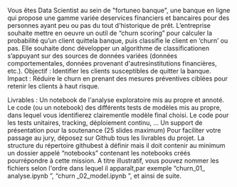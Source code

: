Vous êtes Data Scientist au sein de "fortuneo banque", une banque en ligne qui propose une gamme variée deservices financiers et bancaires pour des personnes ayant peu ou pas du tout d'historique de prêt.
L’entreprise souhaite mettre en oeuvre un outil de “churn scoring” pour calculer la probabilité qu’un client quittela banque, puis classifie le client en ‘churn’ ou pas. Elle souhaite donc développer un algorithme de classificationen s’appuyant sur des sources de données variées (données comportementales, données provenant d'autresinstitutions financières, etc.).
Objectif : Identifier les clients susceptibles de quitter la banque.
Impact : Réduire le churn en prenant des mesures préventives ciblées pour retenir les clients à haut risque.


Livrables :
Un notebook de l'analyse exploratoire mis au propre et annoté.
Le code (ou un notebook) des différents tests de modèles mis au propre, dans lequel vous identifierez clairementle modèle final choisi.
Le code pour les tests unitaires, tracking, déploiement continu, ...
Un support de présentation pour la soutenance (25 slides maximum)
Pour faciliter votre passage au jury, déposez sur Github tous les livrables du projet. La structure du répertoire githubest à définir mais il doit contenir au minimum un dossier appelé “notebooks” contenant les notebooks créés pourrépondre à cette mission. A titre illustratif, vous pouvez nommer les fichiers selon l'ordre dans lequel il apparaît,par exemple “churn_01_
analyse.ipynb
”, “churn
_02_model.ipynb
”, et ainsi de suite.
